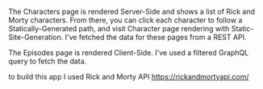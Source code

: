 The Characters page is rendered Server-Side and shows a list of Rick and Morty characters. From there, you can click each character to follow a Statically-Generated path, and visit Character page rendering with Static-Site-Generation. I've fetched the data for these pages from a REST API.

The Episodes page is rendered Client-Side. I've used a filtered GraphQL query to fetch the data.

to build this app I used Rick and Morty API <https://rickandmortyapi.com/>

